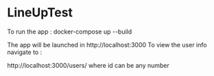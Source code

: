 # LineUpTest

To run the app : docker-compose up --build

The app will be launched in http://localhost:3000
To view the user info navigate to :

http://localhost:3000/users/<id> where id can be any number
